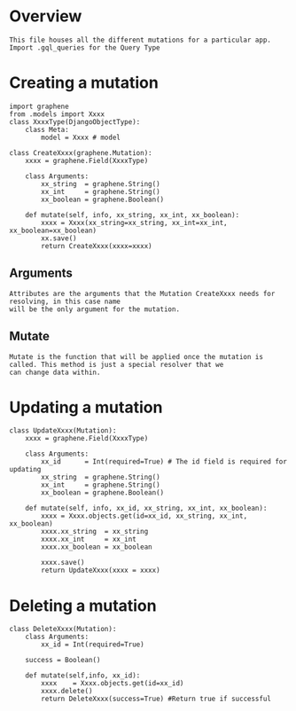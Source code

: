 # Overview
    This file houses all the different mutations for a particular app.
    Import .gql_queries for the Query Type


# Creating a mutation
```
import graphene
from .models import Xxxx
class XxxxType(DjangoObjectType):
    class Meta:
        model = Xxxx # model

class CreateXxxx(graphene.Mutation):
    xxxx = graphene.Field(XxxxType)

    class Arguments:
        xx_string  = graphene.String()
        xx_int     = graphene.String()
        xx_boolean = graphene.Boolean()

    def mutate(self, info, xx_string, xx_int, xx_boolean):
        xxxx = Xxxx(xx_string=xx_string, xx_int=xx_int, xx_boolean=xx_boolean)
        xx.save()
        return CreateXxxx(xxxx=xxxx)
```

## Arguments
    Attributes are the arguments that the Mutation CreateXxxx needs for resolving, in this case name
    will be the only argument for the mutation.

## Mutate
    Mutate is the function that will be applied once the mutation is called. This method is just a special resolver that we
    can change data within.



# Updating a mutation

```
class UpdateXxxx(Mutation):
    xxxx = graphene.Field(XxxxType)

    class Arguments:
        xx_id      = Int(required=True) # The id field is required for updating
        xx_string  = graphene.String()
        xx_int     = graphene.String()
        xx_boolean = graphene.Boolean()

    def mutate(self, info, xx_id, xx_string, xx_int, xx_boolean):
        xxxx = Xxxx.objects.get(id=xx_id, xx_string, xx_int, xx_boolean)
        xxxx.xx_string  = xx_string
        xxxx.xx_int     = xx_int
        xxxx.xx_boolean = xx_boolean

        xxxx.save()
        return UpdateXxxx(xxxx = xxxx)
```


# Deleting a mutation

```
class DeleteXxxx(Mutation):
    class Arguments:
        xx_id = Int(required=True)

    success = Boolean()

    def mutate(self,info, xx_id):
        xxxx    = Xxxx.objects.get(id=xx_id)
        xxxx.delete()
        return DeleteXxxx(success=True) #Return true if successful
```
